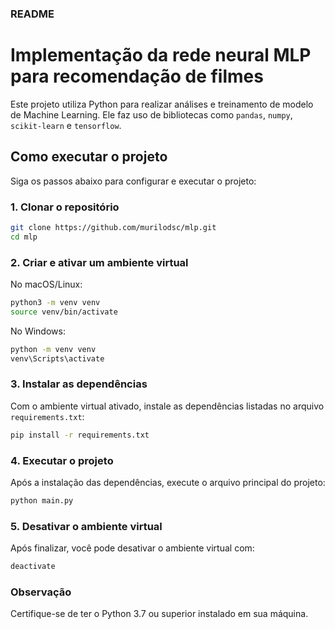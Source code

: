 ### README

# Implementação da rede neural MLP para recomendação de filmes

Este projeto utiliza Python para realizar análises e treinamento de modelo de Machine Learning. Ele faz uso de bibliotecas como `pandas`, `numpy`, `scikit-learn` e `tensorflow`.

## Como executar o projeto

Siga os passos abaixo para configurar e executar o projeto:

### 1. Clonar o repositório
```bash
git clone https://github.com/murilodsc/mlp.git
cd mlp
```

### 2. Criar e ativar um ambiente virtual
No macOS/Linux:
```bash
python3 -m venv venv
source venv/bin/activate
```

No Windows:
```bash
python -m venv venv
venv\Scripts\activate
```

### 3. Instalar as dependências
Com o ambiente virtual ativado, instale as dependências listadas no arquivo `requirements.txt`:
```bash
pip install -r requirements.txt
```

### 4. Executar o projeto
Após a instalação das dependências, execute o arquivo principal do projeto:
```bash
python main.py
```

### 5. Desativar o ambiente virtual
Após finalizar, você pode desativar o ambiente virtual com:
```bash
deactivate
```

### Observação
Certifique-se de ter o Python 3.7 ou superior instalado em sua máquina.
